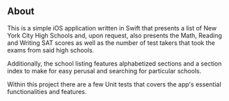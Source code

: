 ## About
This is a simple iOS application written in Swift that presents a list of New York City High Schools and, upon request, also presents the Math, Reading and Writing SAT scores as well as the number  of test takers that took the exams from said high schools.

Additionally, the school listing features alphabetized sections and a section index to make for easy perusal and searching for particular schools.

Within this project there are a few Unit tests that covers the app's essential functionalities and features.





